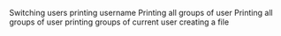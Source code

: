 Switching users
printing username
Printing all groups of user
Printing all groups of user
printing groups of current user
creating a file
